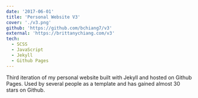 ```yaml
---
date: '2017-06-01'
title: 'Personal Website V3'
cover: './v3.png'
github: 'https://github.com/bchiang7/v3'
external: 'https://brittanychiang.com/v3'
tech:
  - SCSS
  - JavaScript
  - Jekyll
  - Github Pages
---
```


Third iteration of my personal website built with Jekyll and hosted on Github Pages. Used by several people as a template and has gained almost 30 stars on Github.
